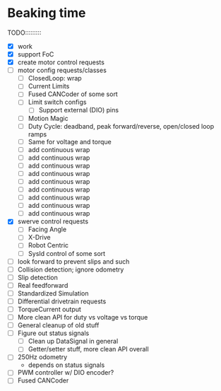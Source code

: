 # Beaking time

TODO:::::::::

- [x] work
- [x] support FoC
- [x] create motor control requests
- [ ] motor config requests/classes
    - [ ] ClosedLoop: wrap
    - [ ] Current Limits
    - [ ] Fused CANCoder of some sort
    - [ ] Limit switch configs
        - [ ] Support external (DIO) pins
    - [ ] Motion Magic
    - [ ] Duty Cycle: deadband, peak forward/reverse, open/closed loop ramps
    - [ ] Same for voltage and torque
    - [ ] add continuous wrap
    - [ ] add continuous wrap
    - [ ] add continuous wrap
    - [ ] add continuous wrap
    - [ ] add continuous wrap
    - [ ] add continuous wrap
    - [ ] add continuous wrap
    - [ ] add continuous wrap
    - [ ] add continuous wrap
- [x] swerve control requests
    - [ ] Facing Angle
    - [ ] X-Drive
    - [ ] Robot Centric
    - [ ] SysId control of some sort
- [ ] look forward to prevent slips and such
- [ ] Collision detection; ignore odometry
- [ ] Slip detection
- [ ] Real feedforward
- [ ] Standardized Simulation
- [ ] Differential drivetrain requests
- [ ] TorqueCurrent output
- [ ] More clean API for duty vs voltage vs torque
- [ ] General cleanup of old stuff
- [ ] Figure out status signals
    - [ ] Clean up DataSignal in general
    - [ ] Getter/setter stuff, more clean API overall
- [ ] 250Hz odometry
    - depends on status signals
- [ ] PWM controller w/ DIO encoder?
- [ ] Fused CANCoder
